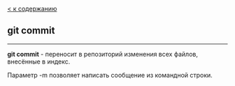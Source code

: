 [< к содержанию](./readme.md)

## git commit
---

**git commit** - переносит в репозиторий изменения всех файлов, внесённые в индекс. 

Параметр -m позволяет написать сообщение из командной строки.